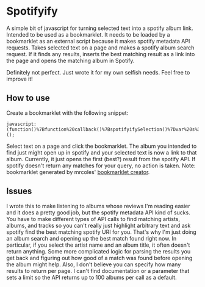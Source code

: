 Spotifyify
=========

A simple bit of javascript for turning selected text into a spotify album link.  Intended to be used as a bookmarklet.  It needs to be loaded by a bookmarklet as an external script because it makes spotify metadata API requests.  Takes selected text on a page and makes a spotify album search request.  If it finds any results, inserts the best matching result as a link into the page and opens the matching album in Spotify.

Definitely not perfect.  Just wrote it for my own selfish needs.  Feel free to improve it!

How to use
----------
Create a bookmarklet with the following snippet:

    javascript:(function()%7Bfunction%20callback()%7BspotifyifySelection()%7Dvar%20s%3Ddocument.createElement(%22script%22)%3Bs.src%3D%22https%3A%2F%2Fraw.github.com%2Frickychang%2Fspotifyify%2Fmaster%2Fspotifyify.js%22%3Bif(s.addEventListener)%7Bs.addEventListener(%22load%22%2Ccallback%2Cfalse)%7Delse%20if(s.readyState)%7Bs.onreadystatechange%3Dcallback%7Ddocument.body.appendChild(s)%3B%7D)();

Select text on a page and click the bookmarklet.  The album you intended to find just might open up in spotify and your selected text is now a link to that album.  Currently, it just opens the first (best?) result from the spotify API.  If spotify doesn't return any matches for your query, no action is taken.  Note: bookmarklet generated by mrcoles' [bookmarklet creator](http://mrcoles.com/bookmarklet/).

Issues
------
I wrote this to make listening to albums whose reviews I'm reading easier and it does a pretty good job, but the spotify metadata API kind of sucks.  You have to make different types of API calls to find matching artists, albums, and tracks so you can't really just highlight arbitrary text and ask spotify find the best matching spotify URI for you.  That's why I'm just doing an album search and opening up the best match found right now.  In particular, if you select the artist name and an album title, it often doesn't return anything.  Some more complicated logic for parsing the results you get back and figuring out how good of a match was found before opening the album might help.  Also, I don't believe you can specify how many results to return per page.  I can't find documentation or a parameter that sets a limit so the API returns up to 100 albums per call as a default.
